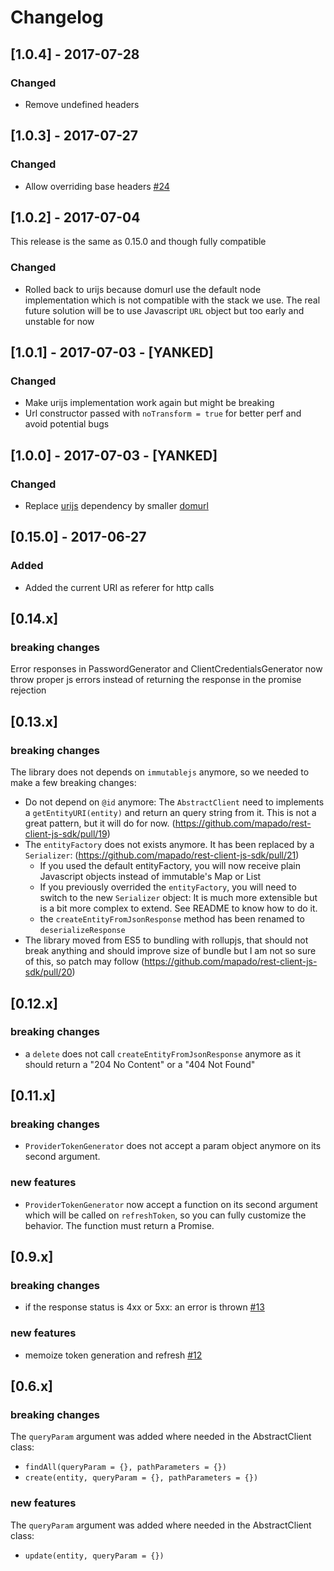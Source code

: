 # Changelog

## [1.0.4] - 2017-07-28
### Changed
  * Remove undefined headers

## [1.0.3] - 2017-07-27
### Changed
  * Allow overriding base headers [#24](https://github.com/mapado/rest-client-js-sdk/pull/24)

## [1.0.2] - 2017-07-04

This release is the same as 0.15.0 and though fully compatible

### Changed
  * Rolled back to urijs because domurl use the default node implementation which is not compatible with the stack we use.
  The real future solution will be to use Javascript `URL` object but too early and unstable for now


## [1.0.1] - 2017-07-03 - [YANKED]
### Changed
  * Make urijs implementation work again but might be breaking
  * Url constructor passed with `noTransform = true` for better perf and avoid potential bugs

## [1.0.0] - 2017-07-03 - [YANKED]
### Changed
  * Replace [urijs](https://medialize.github.io/URI.js/) dependency by smaller [domurl](https://github.com/Mikhus/domurl)

## [0.15.0] - 2017-06-27
### Added
  * Added the current URI as referer for http calls

## [0.14.x]
### breaking changes
Error responses in PasswordGenerator and ClientCredentialsGenerator now throw proper js errors instead of returning the response in the promise rejection

## [0.13.x]
### breaking changes

The library does not depends on `immutablejs` anymore, so we needed to make a few breaking changes:

  * Do not depend on `@id` anymore: The `AbstractClient` need to implements a `getEntityURI(entity)` and return an query string from it. This is not a great pattern, but it will do for now. (https://github.com/mapado/rest-client-js-sdk/pull/19)
  * The `entityFactory` does not exists anymore. It has been replaced by a `Serializer`: (https://github.com/mapado/rest-client-js-sdk/pull/21)
    * If you used the default entityFactory, you will now receive plain Javascript objects instead of immutable's Map or List
    * If you previously overrided the `entityFactory`, you will need to switch to the new `Serializer` object: It is much more extensible but is a bit more complex to extend. See README to know how to do it.
    * the `createEntityFromJsonResponse` method has been renamed to `deserializeResponse`
  * The library moved from ES5 to bundling with rollupjs, that should not break anything and should improve size of bundle but I am not so sure of this, so patch may follow (https://github.com/mapado/rest-client-js-sdk/pull/20)


## [0.12.x]
### breaking changes

- a `delete` does not call `createEntityFromJsonResponse` anymore as it should return a "204 No Content" or a "404 Not Found"


## [0.11.x]
### breaking changes

- `ProviderTokenGenerator` does not accept a param object anymore on its second argument.

### new features

- `ProviderTokenGenerator` now accept a function on its second argument which will be called on `refreshToken`, so you can fully customize the behavior. The function must return a Promise.

## [0.9.x]
### breaking changes

- if the response status is 4xx or 5xx: an error is thrown [#13](https://github.com/mapado/rest-client-js-sdk/pull/13)

### new features

- memoize token generation and refresh [#12](https://github.com/mapado/rest-client-js-sdk/pull/12)


## [0.6.x]
### breaking changes

The `queryParam` argument was added where needed in the AbstractClient class:

- `findAll(queryParam = {}, pathParameters = {})`
- `create(entity, queryParam = {}, pathParameters = {})`

### new features
The `queryParam` argument was added where needed in the AbstractClient class:

- `update(entity, queryParam = {})`
